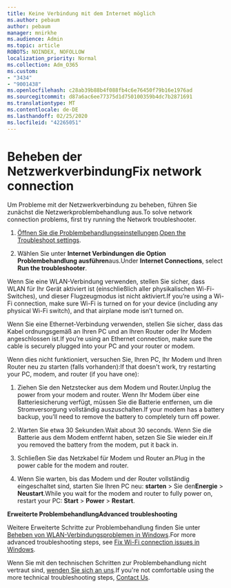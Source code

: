```yaml
---
title: Keine Verbindung mit dem Internet möglich
ms.author: pebaum
author: pebaum
manager: mnirkhe
ms.audience: Admin
ms.topic: article
ROBOTS: NOINDEX, NOFOLLOW
localization_priority: Normal
ms.collection: Adm_O365
ms.custom:
- "3434"
- "9001438"
ms.openlocfilehash: c28ab39b88b4f088fb4c6e76450f79b16e1976ad
ms.sourcegitcommit: d87a6ac6ee77375d1d750100359b4dc7b2871691
ms.translationtype: MT
ms.contentlocale: de-DE
ms.lasthandoff: 02/25/2020
ms.locfileid: "42265051"
---
```

# <a name="fix-network-connection"></a><span data-ttu-id="78583-102">Beheben der Netzwerkverbindung</span><span class="sxs-lookup"><span data-stu-id="78583-102">Fix network connection</span></span>

<span data-ttu-id="78583-103">Um Probleme mit der Netzwerkverbindung zu beheben, führen Sie zunächst die Netzwerkproblembehandlung aus.</span><span class="sxs-lookup"><span data-stu-id="78583-103">To solve network connection problems, first try running the Network troubleshooter.</span></span> 

1. <span data-ttu-id="78583-104">[Öffnen Sie die Problembehandlungseinstellungen](ms-settings:troubleshoot).</span><span class="sxs-lookup"><span data-stu-id="78583-104">[Open the Troubleshoot settings](ms-settings:troubleshoot).</span></span>

2. <span data-ttu-id="78583-105">Wählen Sie unter **Internet Verbindungen** **die Option Problembehandlung ausführen**aus.</span><span class="sxs-lookup"><span data-stu-id="78583-105">Under **Internet Connections**, select **Run the troubleshooter**.</span></span>

<span data-ttu-id="78583-106">Wenn Sie eine WLAN-Verbindung verwenden, stellen Sie sicher, dass WLAN für Ihr Gerät aktiviert ist (einschließlich aller physikalischen Wi-Fi-Switches), und dieser Flugzeugmodus ist nicht aktiviert.</span><span class="sxs-lookup"><span data-stu-id="78583-106">If you’re using a Wi-Fi connection, make sure Wi-Fi is turned on for your device (including any physical Wi-Fi switch), and that airplane mode isn’t turned on.</span></span>

<span data-ttu-id="78583-107">Wenn Sie eine Ethernet-Verbindung verwenden, stellen Sie sicher, dass das Kabel ordnungsgemäß an Ihren PC und an Ihren Router oder Ihr Modem angeschlossen ist.</span><span class="sxs-lookup"><span data-stu-id="78583-107">If you’re using an Ethernet connection, make sure the cable is securely plugged into your PC and your router or modem.</span></span>

<span data-ttu-id="78583-108">Wenn dies nicht funktioniert, versuchen Sie, Ihren PC, Ihr Modem und Ihren Router neu zu starten (falls vorhanden):</span><span class="sxs-lookup"><span data-stu-id="78583-108">If that doesn't work, try restarting your PC, modem, and router (if you have one):</span></span>

1. <span data-ttu-id="78583-109">Ziehen Sie den Netzstecker aus dem Modem und Router.</span><span class="sxs-lookup"><span data-stu-id="78583-109">Unplug the power from your modem and router.</span></span> <span data-ttu-id="78583-110">Wenn Ihr Modem über eine Batteriesicherung verfügt, müssen Sie die Batterie entfernen, um die Stromversorgung vollständig auszuschalten.</span><span class="sxs-lookup"><span data-stu-id="78583-110">If your modem has a battery backup, you’ll need to remove the battery to completely turn off power.</span></span>

2. <span data-ttu-id="78583-111">Warten Sie etwa 30 Sekunden.</span><span class="sxs-lookup"><span data-stu-id="78583-111">Wait about 30 seconds.</span></span> <span data-ttu-id="78583-112">Wenn Sie die Batterie aus dem Modem entfernt haben, setzen Sie Sie wieder ein.</span><span class="sxs-lookup"><span data-stu-id="78583-112">If you removed the battery from the modem, put it back in.</span></span>

3. <span data-ttu-id="78583-113">Schließen Sie das Netzkabel für Modem und Router an.</span><span class="sxs-lookup"><span data-stu-id="78583-113">Plug in the power cable for the modem and router.</span></span>

4. <span data-ttu-id="78583-114">Wenn Sie warten, bis das Modem und der Router vollständig eingeschaltet sind, starten Sie Ihren PC neu: **starten** > Sie den**Energie** > **Neustart**.</span><span class="sxs-lookup"><span data-stu-id="78583-114">While you wait for the modem and router to fully power on, restart your PC: **Start** > **Power** > **Restart**.</span></span>

<span data-ttu-id="78583-115">**Erweiterte Problembehandlung**</span><span class="sxs-lookup"><span data-stu-id="78583-115">**Advanced troubleshooting**</span></span>

<span data-ttu-id="78583-116">Weitere Erweiterte Schritte zur Problembehandlung finden Sie unter [Beheben von WLAN-Verbindungsproblemen in Windows](https://support.microsoft.com/help/10741?ocid=SMC10741%2F).</span><span class="sxs-lookup"><span data-stu-id="78583-116">For more advanced troubleshooting steps, see [Fix Wi-Fi connection issues in Windows](https://support.microsoft.com/help/10741?ocid=SMC10741%2F).</span></span> 

<span data-ttu-id="78583-117">Wenn Sie mit den technischen Schritten zur Problembehandlung nicht vertraut sind, [wenden Sie sich an uns](https://support.microsoft.com/contactus).</span><span class="sxs-lookup"><span data-stu-id="78583-117">If you're not comfortable using the more technical troubleshooting steps, [Contact Us](https://support.microsoft.com/contactus).</span></span>
